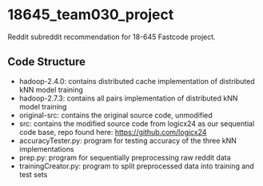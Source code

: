 # 18645_team030_project
Reddit subreddit recommendation for 18-645 Fastcode project.

## Code Structure
- hadoop-2.4.0: contains distributed cache implementation of distributed kNN model training
- hadoop-2.7.3: contains all pairs implementation of distributed kNN model training
- original-src: contains the original source code, unmodified
- src: contains the modified source code from logicx24 as our sequential code base, repo found here: https://github.com/logicx24
- accuracyTester.py: program for testing accuracy of the three kNN implementations
- prep.py: program for sequentially preprocessing raw reddit data
- trainingCreator.py: program to split preprocessed data into training and test sets
